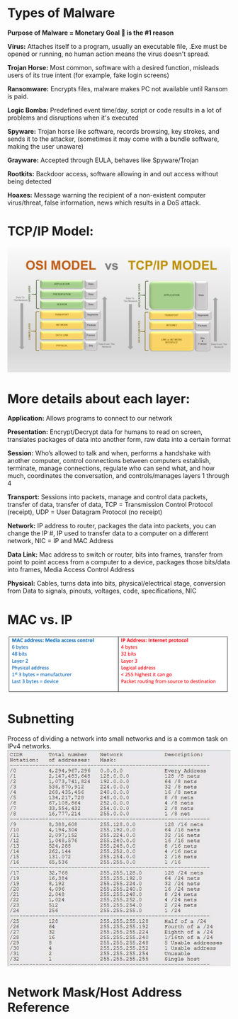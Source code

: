 # Types of Malware

**Purpose of Malware = Monetary Goal :money_with_wings: is the #1 reason**

**Virus:** Attaches itself to a program, usually an executable file, .Exe must be opened or running, no human action means the virus doesn't spread.

**Trojan Horse:** Most common, software with a desired function, misleads users of its true intent (for example, fake login screens)

**Ransomware:** Encrypts files, malware makes PC not available until Ransom is paid.

**Logic Bombs:** Predefined event time/day, script or code results in a lot of problems and disruptions when it's executed

**Spyware:** Trojan horse like software, records browsing, key strokes, and sends it to the attacker, (sometimes it may come with a bundle software, making the user unaware)

**Grayware:** Accepted through EULA, behaves like Spyware/Trojan

**Rootkits:** Backdoor access, software allowing in and out access without being detected

**Hoaxes:** Message warning the recipient of a non-existent computer virus/threat, false information, news which results in a DoS attack.


# TCP/IP Model: #
![TCP/IP Image](/images/OSI_vs_TCP_IP_model.png)

# More details about each layer:
**Application:** Allows programs to connect to our network

**Presentation:** Encrypt/Decrypt data for humans to read on screen, translates packages of data into another form, raw data into a certain format

**Session:** Who’s allowed to talk and when, performs a handshake with another computer, control connections between computers establish, terminate, manage connections, regulate who can send what, and how much, coordinates the conversation, and controls/manages layers 1 through 4

**Transport:** Sessions into packets, manage and control data packets, transfer of data, transfer of data, TCP = Transmission Control Protocol (receipt), UDP = User Datagram Protocol (no receipt)

**Network:** IP address to router, packages the data into packets, you can change the IP #, IP used to transfer data to a computer on a different network, NIC = IP and MAC Address

**Data Link:** Mac address to switch or router, bits into frames, transfer from point to point access from a computer to a device, packages those bits/data into frames, Media Access Control Address

**Physical:** Cables, turns data into bits, physical/electrical stage, conversion from Data to signals, pinouts, voltages, code, specifications, NIC

 
 
 # MAC vs. IP #
![MAC/IP Image](/images/MAC_and_IP.png)

# Subnetting #
Process of dividing a network into small networks and is a common task on IPv4 networks.
![cidr.PNG](/images/cidr.PNG)

# Network Mask/Host Address Reference #
